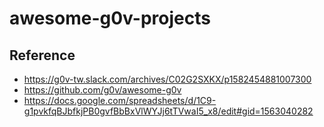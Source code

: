 # awesome-g0v-projects

## Reference

- https://g0v-tw.slack.com/archives/C02G2SXKX/p1582454881007300
- https://github.com/g0v/awesome-g0v
- https://docs.google.com/spreadsheets/d/1C9-g1pvkfqBJbfkjPB0gvfBbBxVlWYJj6tTVwaI5_x8/edit#gid=1563040282
